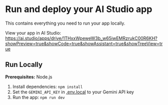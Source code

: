 # Run and deploy your AI Studio app

This contains everything you need to run your app locally.

View your app in AI Studio: https://ai.studio/apps/drive/1THxxWpeweW3b_w65iwEMRzrukC00R6KH?showPreview=true&showCode=true&showAssistant=true&showTreeView=true

## Run Locally

**Prerequisites:**  Node.js


1. Install dependencies:
   `npm install`
2. Set the `GEMINI_API_KEY` in [.env.local](.env.local) to your Gemini API key
3. Run the app:
   `npm run dev`
